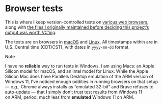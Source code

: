 # Browser tests

This is where I keep version-controlled tests on [various web browsers](/browsers.md), along with [the files I originally maintained before deciding this project’s output was worth VC’ing](/pre-git).

The tests are on browsers in [macOS](/macos-2023-mac-studio.md) and [Linux](/fedora-linux-2017-imac.md). All timestamps within are in U.S. Central time (CDT/CST), with dates in `yyyy-mm-dd` format.

> [!NOTE]
> I have no **reliable** way to run tests in Windows. I am using Macs: an Apple Silicon model for macOS, and an Intel model for Linux. While the Apple Silicon Mac does have Parallels Desktop emulation of the ARM version of Windows 11, I’ve noticed enough oddities in running browsers on that setup — *e.g.*, Chrome always installs as “emulated 32-bit” and Brave refuses to auto-update — that I simply don’t trust test results from Windows 11 on ARM, period, much less from **emulated** Windows 11 on ARM.